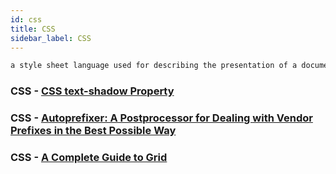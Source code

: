 ```yaml
---
id: css
title: CSS
sidebar_label: CSS
---
```


```css
a style sheet language used for describing the presentation of a document written in a markup language like HTML
```

### CSS - [CSS text-shadow Property](https://www.w3schools.com/cssref/css3_pr_text-shadow.asp)

### CSS - [Autoprefixer: A Postprocessor for Dealing with Vendor Prefixes in the Best Possible Way](https://css-tricks.com/autoprefixer/)

### CSS - [A Complete Guide to Grid](https://css-tricks.com/snippets/css/complete-guide-grid/)